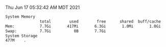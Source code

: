 Thu Jun 17 05:32:42 AM MDT 2021
```bash
System Memory
               total        used        free      shared  buff/cache   available
Mem:           7.7Gi       417Mi       6.3Gi       1.0Mi       1.0Gi       7.0Gi
Swap:          7.7Gi          0B       7.7Gi
System Storage
477M	.
```
